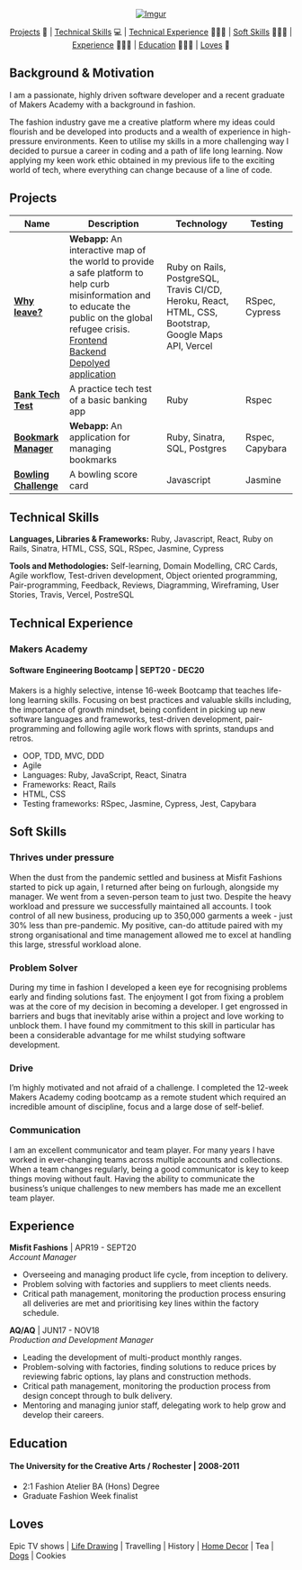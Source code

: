 <div align=center>

[![Imgur](https://imgur.com/HaVqgGC.png)](https://www.linkedin.com/in/rebekah-galliano/)

[Projects](#projects) 📐 | [Technical Skills](#technical-skills) 💻 | [Technical Experience](#technical-experience) 👩🏼‍💻 | [Soft Skills](#soft-skills) 💁🏼‍♀️ | [Experience](#experience) 👩🏼‍🎨 | [Education](#education) 👩🏼‍🎓 | [Loves](#loves) 💛

</div>

## Background & Motivation

I am a passionate, highly driven software developer and a recent graduate of Makers Academy 
with a background in fashion.

The fashion industry gave me a creative platform where my ideas could flourish and be developed into products and a wealth of experience in high-pressure environments. Keen to utilise my skills in a more challenging way I decided to pursue a career in coding and a path of life long learning. Now applying my keen work ethic obtained in my previous life to the exciting world of tech, where everything can change because of a line of code.

 
## Projects
 
| Name | Description | Technology	| Testing	|
|-----	|------------	|------------|--------	|
| [**Why leave?**](https://why-leave.vercel.app/) 	| **Webapp:** An interactive map of the world to provide a safe platform to help curb misinformation and to educate the public on the global refugee crisis. <br>[Frontend](https://github.com/beca-g/Why_Leave_Front_End)<br>[Backend](https://github.com/beca-g/Why-leave-backend)<br>[Depolyed application](https://why-leave.vercel.app/)   	| Ruby on Rails, PostgreSQL, Travis CI/CD, Heroku, React, HTML, CSS, Bootstrap, Google Maps API, Vercel 	| RSpec, Cypress 	|
| [**Bank Tech Test**](https://github.com/beca-g/bank-tech-test)    	| A practice tech test of a basic banking app | Ruby    | Rspec          	|
| [**Bookmark Manager**]() | **Webapp:** An application for managing bookmarks | Ruby, Sinatra, SQL, Postgres | Rspec, Capybara |
| [**Bowling Challenge**](https://github.com/beca-g/bowling-challenge) | A bowling score card | Javascript | Jasmine |


## Technical Skills

**Languages, Libraries & Frameworks:** Ruby, Javascript, React, Ruby on Rails, Sinatra, HTML, CSS, SQL, RSpec, Jasmine, Cypress

**Tools and Methodologies:** Self-learning, Domain Modelling, CRC Cards, Agile workflow, Test-driven development, Object oriented programming, Pair-programming, Feedback, Reviews, Diagramming, Wireframing, User Stories, Travis, Vercel, PostreSQL

## Technical Experience  

### Makers Academy 
#### Software Engineering Bootcamp | SEPT20 - DEC20  

Makers is a highly selective, intense 16-week Bootcamp that teaches life-long learning skills. Focusing on best practices and valuable skills including, the importance of growth mindset, being confident in picking up new software languages and frameworks, test-driven development, pair-programming and following agile work flows with sprints, standups and retros.

- OOP, TDD, MVC, DDD
- Agile
- Languages: Ruby, JavaScript, React, Sinatra
- Frameworks: React, Rails
- HTML, CSS
- Testing frameworks: RSpec, Jasmine, Cypress, Jest, Capybara

## Soft Skills
 
### Thrives under pressure
 
When the dust from the pandemic settled and business at Misfit Fashions started to pick up again, I returned after being on furlough, alongside my manager. We went from a seven-person team to just two. Despite the heavy workload and pressure we successfully maintained all accounts. I took control of all new business, producing up to 350,000 garments a week - just 30% less than pre-pandemic. My positive, can-do attitude paired with my strong organisational and time management allowed me to excel at handling this large, stressful workload alone.

### Problem Solver

During my time in fashion I developed a keen eye for recognising problems early and finding solutions fast. The enjoyment I got from fixing a problem was at the core of my decision in becoming a developer. I get engrossed in barriers and bugs that inevitably arise within a project and love working to unblock them. I have found my commitment to this skill in particular has been a considerable advantage for me whilst studying software development. 

### Drive

I’m highly motivated and not afraid of a challenge. I completed the 12-week Makers Academy coding bootcamp as a remote student which required an incredible amount of discipline, focus and a large dose of self-belief.

 
### Communication
 
 I am an excellent communicator and team player. For many years I have worked in ever-changing teams across multiple accounts and collections. When a team changes regularly, being a good communicator is key to keep things moving without fault. Having the ability to communicate the business’s unique challenges to new members has made me an excellent team player.

## Experience
 
**Misfit Fashions** | APR19 - SEPT20  
_Account Manager_
 
- Overseeing and managing product life cycle, from inception to delivery.
- Problem solving with factories and suppliers to meet clients needs.
- Critical path management, monitoring the production process ensuring all deliveries are met and prioritising key lines within the factory schedule.
 
**AQ/AQ** | JUN17 - NOV18  
_Production and Development Manager_
 
- Leading the development of multi-product monthly ranges.
- Problem-solving with factories, finding solutions to reduce prices by reviewing fabric options, lay plans and construction methods.
- Critical path management, monitoring the production process from design concept through to bulk delivery.
- Mentoring and managing junior staff, delegating work to help grow and develop their careers.
 
 
## Education
 
#### The University for the Creative Arts / Rochester | 2008-2011
 
- 2:1 Fashion Atelier BA (Hons) Degree
- Graduate Fashion Week finalist
 
## Loves

Epic TV shows | [Life Drawing](https://www.pinterest.co.uk/becagalliano/sketching/) | Travelling | History | [Home Decor](https://www.pinterest.co.uk/becagalliano/home-home/) | Tea | [Dogs]()  | Cookies

